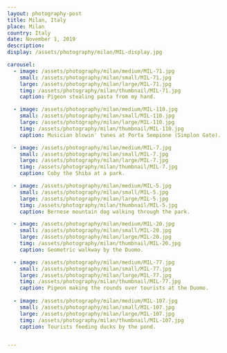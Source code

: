 ```yaml
---
layout: photography-post
title: Milan, Italy
place: Milan
country: Italy
date: November 1, 2019
description:
display: /assets/photography/milan/MIL-display.jpg

carousel:
  - image: /assets/photography/milan/medium/MIL-71.jpg
    small: /assets/photography/milan/small/MIL-71.jpg
    large: /assets/photography/milan/large/MIL-71.jpg
    timg: /assets/photography/milan/thumbnail/MIL-71.jpg
    caption: Pigeon stealing pasta from my hand. 

  - image: /assets/photography/milan/medium/MIL-110.jpg
    small: /assets/photography/milan/small/MIL-110.jpg
    large: /assets/photography/milan/large/MIL-110.jpg
    timg: /assets/photography/milan/thumbnail/MIL-110.jpg
    caption: Musician blowin' tunes at Porta Sempione (Simplon Gate). 

  - image: /assets/photography/milan/medium/MIL-7.jpg
    small: /assets/photography/milan/small/MIL-7.jpg
    large: /assets/photography/milan/large/MIL-7.jpg
    timg: /assets/photography/milan/thumbnail/MIL-7.jpg
    caption: Coby the Shiba at a park. 

  - image: /assets/photography/milan/medium/MIL-5.jpg
    small: /assets/photography/milan/small/MIL-5.jpg
    large: /assets/photography/milan/large/MIL-5.jpg
    timg: /assets/photography/milan/thumbnail/MIL-5.jpg
    caption: Bernese mountain dog walking through the park. 

  - image: /assets/photography/milan/medium/MIL-20.jpg
    small: /assets/photography/milan/small/MIL-20.jpg
    large: /assets/photography/milan/large/MIL-20.jpg
    timg: /assets/photography/milan/thumbnail/MIL-20.jpg
    caption: Geometric walkway by the Duomo. 

  - image: /assets/photography/milan/medium/MIL-77.jpg
    small: /assets/photography/milan/small/MIL-77.jpg
    large: /assets/photography/milan/large/MIL-77.jpg
    timg: /assets/photography/milan/thumbnail/MIL-77.jpg
    caption: Pigeon making the rounds over tourists at the Duomo. 
    
  - image: /assets/photography/milan/medium/MIL-107.jpg
    small: /assets/photography/milan/small/MIL-107.jpg
    large: /assets/photography/milan/large/MIL-107.jpg
    timg: /assets/photography/milan/thumbnail/MIL-107.jpg
    caption: Tourists feeding ducks by the pond. 


---
```

